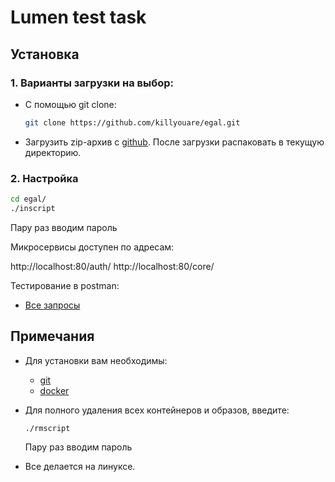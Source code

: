 # Lumen test task

## Установка

### 1. Варианты загрузки на выбор:

- С помощью git clone:

  ```bash
  git clone https://github.com/killyouare/egal.git
  ```

- Загрузить zip-архив с [github](https://github.com/killyouare/egal). После загрузки распаковать в текущую директорию.

### 2. Настройка

```bash
cd egal/
./inscript
```

Пару раз вводим пароль

Микросервисы доступен по адресам:

http://localhost:80/auth/
http://localhost:80/core/

Тестирование в postman:

- [Все запросы](https://www.postman.com/martian-moon-565933/workspace/egal)

## Примечания

- Для установки вам необходимы:

  - [git](https://github.com/git-guides/install-git)
  - [docker](https://docs.docker.com/engine/install/)

- Для полного удаления всех контейнеров и образов, введите:

  ```bash
  ./rmscript
  ```

  Пару раз вводим пароль

- Все делается на линуксе.

